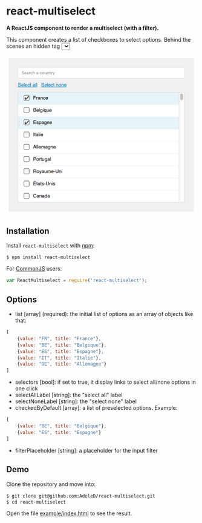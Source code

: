 # react-multiselect

**A ReactJS component to render a multiselect (with a filter).**

This component creates a list of checkboxes to select options.
Behind the scenes an hidden tag <select> is updated with your selected options.

<img src="./docs/img/example.png" alt="Example" />

## Installation

Install `react-multiselect` with [npm](https://www.npmjs.com/):

```
$ npm install react-multiselect
```

For [CommonJS](http://wiki.commonjs.org/wiki/CommonJS) users:

```javascript
var ReactMultiselect = require('react-multiselect');
```

## Options

* list [array] (required): the initial list of options as an array of objects like that:

```javascript
[
    {value: "FR", title: "France"},
    {value: "BE", title: "Belgique"},
    {value: "ES", title: "Espagne"},
    {value: "IT", title: "Italie"},
    {value: "DE", title: "Allemagne"}
]
```

* selectors [bool]: if set to true, it display links to select all/none options in one click
* selectAllLabel [string]: the "select all" label
* selectNoneLabel [string]: the "select none" label
* checkedByDefault [array]: a list of preselected options. Example:

```javascript
[
    {value: "BE", title: "Belgique"},
    {value: "ES", title: "Espagne"}
]
```

* filterPlaceholder [string]: a placeholder for the input filter

## Demo

Clone the repository and move into:

```console
$ git clone git@github.com:AdeleD/react-multiselect.git
$ cd react-multiselect
```

Open the file [example/index.html](http://github.com/AdeleD/react-multiselect/example/index.html) to see the result.
